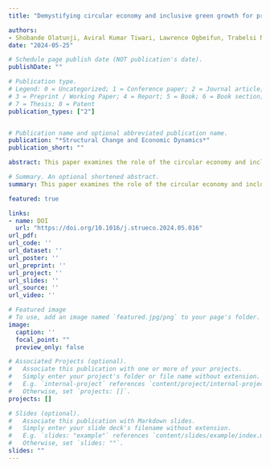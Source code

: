 ```yaml
---
title: "Demystifying circular economy and inclusive green growth for promoting energy transition and carbon neutrality in Europe"

authors:
- Shobande Olatunji, Aviral Kumar Tiwari, Lawrence Ogbeifun, Trabelsi Nader
date: "2024-05-25"

# Schedule page publish date (NOT publication's date).
publishDate: ""

# Publication type.
# Legend: 0 = Uncategorized; 1 = Conference paper; 2 = Journal article;
# 3 = Preprint / Working Paper; 4 = Report; 5 = Book; 6 = Book section;
# 7 = Thesis; 8 = Patent
publication_types: ["2"]


# Publication name and optional abbreviated publication name.
publication: "*Structural Change and Economic Dynamics*"
publication_short: ""

abstract: This paper examines the role of the circular economy and inclusive green growth in promoting energy transition and carbon neutrality for several European countries during 2009–2021, using an advanced econometric strategy. To achieve this objective, we employed a three-pronged empirical strategy. The first strategy involved standard panel specifications, such as pooled ordinary least squares, Fixed Effects, Roger panel regression, white panel regression, and Driscoll–Kraay standard errors. The second strategy explored the long- and short-term dynamics of the relationships using the dynamic specifications of the Generalised Method of Moments, comprising the augmented Arellano–Bond, Ahn–Schmidt, Arellano–Bond, and Arellano–Bover/Blundell–Bond estimators. It further controls for endoegeneity using the Two stages Lease Square (2SLS and Lewbel 2SLS). The third strategy employed the Machado and Silva quantiles via moments to re-evaluate the heterogeneity drivers of carbon neutrality. Furthermore, an alternative and complementary strategy based on the statistical procedures of Hausman–Taylor and Feasible Generalized Least Squares was employed to verify robustness. The findings suggest that prior carbon emissions positively predict future emissions. Also, our results reveal that the adoption of a circular economy, including green growth and renewable energy, can significantly contribute to reducing carbon emissions. In contrast, domestic economic drivers, and eco-innovation increase carbon emissions. We propose that policymakers mandate producers to oversee the entirety of their product life cycles as a means to mitigate carbon emissions. Furthermore, endorsing training programs and educational initiatives aimed at cultivating the requisite skills for the energy transition and the adoption of circular economy practices is imperative for ensuring the realization of a successful low-carbon economy.

# Summary. An optional shortened abstract.
summary: This paper examines the role of the circular economy and inclusive green growth in promoting energy transition and carbon neutrality for several European countries during 2009–2021, using an advanced econometric strategy. To achieve this objective, we employed a three-pronged empirical strategy. The first strategy involved standard panel specifications, such as pooled ordinary least squares, Fixed Effects, Roger panel regression, white panel regression, and Driscoll–Kraay standard errors. The second strategy explored the long- and short-term dynamics of the relationships using the dynamic specifications of the Generalised Method of Moments, comprising the augmented Arellano–Bond, Ahn–Schmidt, Arellano–Bond, and Arellano–Bover/Blundell–Bond estimators. It further controls for endoegeneity using the Two stages Lease Square (2SLS and Lewbel 2SLS). The third strategy employed the Machado and Silva quantiles via moments to re-evaluate the heterogeneity drivers of carbon neutrality. Furthermore, an alternative and complementary strategy based on the statistical procedures of Hausman–Taylor and Feasible Generalized Least Squares was employed to verify robustness. The findings suggest that prior carbon emissions positively predict future emissions. Also, our results reveal that the adoption of a circular economy, including green growth and renewable energy, can significantly contribute to reducing carbon emissions. In contrast, domestic economic drivers, and eco-innovation increase carbon emissions. We propose that policymakers mandate producers to oversee the entirety of their product life cycles as a means to mitigate carbon emissions. Furthermore, endorsing training programs and educational initiatives aimed at cultivating the requisite skills for the energy transition and the adoption of circular economy practices is imperative for ensuring the realization of a successful low-carbon economy.

featured: true

links:
- name: DOI
  url: "https://doi.org/10.1016/j.strueco.2024.05.016"
url_pdf: 
url_code: ''
url_dataset: ''
url_poster: ''
url_preprint: ''
url_project: ''
url_slides: ''
url_source: ''
url_video: ''

# Featured image
# To use, add an image named `featured.jpg/png` to your page's folder. 
image:
  caption: ''
  focal_point: ""
  preview_only: false

# Associated Projects (optional).
#   Associate this publication with one or more of your projects.
#   Simply enter your project's folder or file name without extension.
#   E.g. `internal-project` references `content/project/internal-project/index.md`.
#   Otherwise, set `projects: []`.
projects: []

# Slides (optional).
#   Associate this publication with Markdown slides.
#   Simply enter your slide deck's filename without extension.
#   E.g. `slides: "example"` references `content/slides/example/index.md`.
#   Otherwise, set `slides: ""`.
slides: ""
---
```

